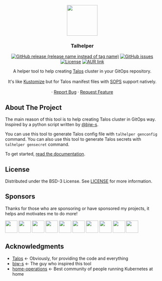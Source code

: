 <div align="center">
  <img align="center" width="100" height="100" src="docs/docs/img/logo.svg">
  <h3 align="center">Talhelper</h3>

  [![GitHub release (release name instead of tag name)](https://img.shields.io/github/v/release/budimanjojo/talhelper?include_prereleases)](https://github.com/budimanjojo/talhelper/releases)
  [![GitHub issues](https://img.shields.io/github/issues/budimanjojo/talhelper)](https://github.com/budimanjojo/talhelper/issues)
  [![License](https://img.shields.io/github/license/budimanjojo/talhelper)](https://github.com/budimanjojo/talhelper/blob/master/LICENSE)
  [![AUR link](https://img.shields.io/aur/version/talhelper-bin)](https://aur.archlinux.org/packages/talhelper-bin)

  <p align="center">
    A helper tool to help creating <a href="https://www.talos.dev">Talos</a> cluster in your GitOps repository.
    <br />
    <br />
    It's like <a href="https://kustomize.io">Kustomize</a> but for Talos manifest files with <a href="https://github.com/getsops/sops">SOPS</a> support natively.
    <br />
    <br />
    ·
    <a href="https://github.com/budimanjojo/talhelper/issues">Report Bug</a>
    ·
    <a href="https://github.com/budimanjojo/talhelper/issues">Request Feature</a>
  </p>
</div>

## About The Project

The main reason of this tool is to help creating Talos cluster in GitOps way.
Inspired by a python script written by [@bjw-s](https://github.com/bjw-s).

You can use this tool to generate Talos config file with `talhelper genconfig` command.
You can also use this tool to generate Talos secrets with `talhelper gensecret` command.

To get started, [read the documentation](https://budimanjojo.github.io/talhelper).

## License

Distributed under the BSD-3 License. See [LICENSE](./LICENSE) for more information.

## Sponsors

Thanks for those who are sponsoring or have sponsored my projects, it helps and motivates me to do more!

<a href="https://github.com/0dragosh"><img src="https://github.com/0dragosh.png" width="40px" alt="" /></a>
<a href="https://github.com/wouterbouvy"><img src="https://github.com/wouterbouvy.png" width="40px" alt="" /></a>
<a href="https://github.com/maxmouchet"><img src="https://github.com/maxmouchet.png" width="40px" alt="" /></a>
<a href="https://github.com/eocx"><img src="https://github.com/eocx.png" width="40px" alt="" /></a>
<a href="https://github.com/otosky"><img src="https://github.com/otosky.png" width="40px" alt="" /></a>
<a href="https://github.com/Toastyice"><img src="https://github.com/Toastyice.png" width="40px" alt="" /></a>
<a href="https://github.com/DrMxrcy"><img src="https://github.com/DrMxrcy.png" width="40px" alt="" /></a>
<a href="https://github.com/qjoly"><img src="https://github.com/qjoly.png" width="40px" alt="" /></a>
<a href="https://github.com/roachmanfp"><img src="https://github.com/roachmanfp.png" width="40px" alt="" /></a>
<a href="https://github.com/oliverbaehler"><img src="https://github.com/oliverbaehler.png" width="40px" alt="" /></a>

## Acknowledgments

* [Talos](https://github.com/siderolabs/talos) <- Obviously, for providing the code and everything
* [bjw-s](https://github.com/bjw-s) <- The guy who inspired this tool
* [home-operations](https://github.com/home-operations/) <- Best community of people running Kubernetes at home
